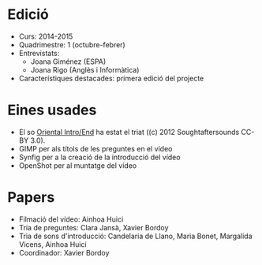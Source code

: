 # Edició #

  * Curs: 2014-2015
  * Quadrimestre: 1 (octubre-febrer)
  * Entrevistats:
    * Joana Giménez (ESPA)
    * Joana Rigo (Anglès i Informàtica)
  * Característiques destacades: primera edició del projecte

# Eines usades #

  * El so [Oriental Intro/End](http://www.freesound.org/people/Soughtaftersounds/sounds/145451/) ha estat el triat ((c) 2012 Soughtaftersounds CC-BY 3.0).
  * GIMP per als títols de les preguntes en el vídeo
  * Synfig per a la creació de la introducció del vídeo
  * OpenShot per al muntatge del vídeo

# Papers #

  * Filmació del vídeo: Ainhoa Huici
  * Tria de preguntes: Clara Jansà, Xavier Bordoy
  * Tria de sons d'introducció: Candelaria de Llano, Maria Bonet, Margalida Vicens, Ainhoa Huici
  * Coordinador: Xavier Bordoy

